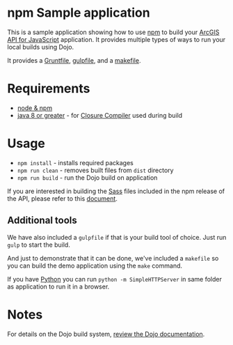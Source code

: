 # npm Sample application

This is a sample application showing how to use [npm](https://www.npmjs.com/) to build your [ArcGIS API for JavaScript](https://developers.arcgis.com/javascript/) application.
It provides multiple types of ways to run your local builds using Dojo.

It provides a [Gruntfile](Gruntfile.js), [gulpfile](gulpfile.js), and a [makefile](makefile).

# Requirements
* [node & npm](https://nodejs.org/)
* [java 8 or greater](https://java.com/en/download/) - for [Closure Compiler](https://github.com/google/closure-compiler) used during build

# Usage
* `npm install` - installs required packages
* `npm run clean` - removes built files from `dist` directory
* `npm run build` - run the Dojo build on application

If you are interested in building the [Sass](http://sass-lang.com/) files included in the npm release of the API, please refer to this [document](SASS.md).

## Additional tools
We have also included a `gulpfile` if that is your build tool of choice. Just run `gulp` to start the build.

And just to demonstrate that it can be done, we've included a `makefile` so you can build the demo application using the `make` command.

If you have [Python](https://www.python.org/) you can run `python -m SimpleHTTPServer` in same folder as application to run it in a browser.

# Notes
For details on the Dojo build system, [review the Dojo documentation](http://dojotoolkit.org/documentation/tutorials/1.10/build/index.html).
